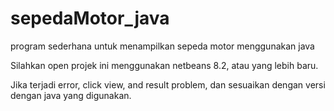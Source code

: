 # sepedaMotor_java
program sederhana untuk  menampilkan sepeda motor menggunakan java

Silahkan open projek ini menggunakan netbeans 8.2, atau yang lebih baru.

Jika terjadi error, click view, and result problem, dan sesuaikan dengan versi dengan java yang digunakan.
